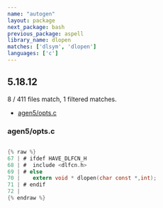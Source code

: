 ```yaml
---
name: "autogen"
layout: package
next_package: bash
previous_package: aspell
library_name: dlopen
matches: ['dlsym', 'dlopen']
languages: ['c']
---
```

## 5.18.12
8 / 411 files match, 1 filtered matches.

 - [agen5/opts.c](#agen5optsc)

### agen5/opts.c

```c

{% raw %}
67 | # ifdef HAVE_DLFCN_H
68 | #  include <dlfcn.h>
69 | # else
70 |    extern void * dlopen(char const *,int);
71 | # endif
72 | 
{% endraw %}

```